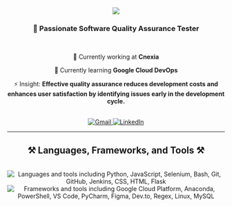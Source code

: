 <h1 align="center">
    <img src="https://readme-typing-svg.herokuapp.com/?font=Righteous&size=35&color=000000&center=true&vCenter=true&width=500&height=70&duration=4000&lines=Hi+All!+%F0%9F%98%84+I%27m+Karim+Belboukhari!" />
</h1>

<h3 align="center">🚀 Passionate Software Quality Assurance Tester</h3>

<br/>

<div align="center">
    <p>🔭 Currently working at <strong>Cnexia</strong></p>
    <p>🌱 Currently learning <strong>Google Cloud DevOps</strong></p>
    <p>⚡ Insight: <strong>Effective quality assurance reduces development costs and enhances user satisfaction by identifying issues early in the development cycle.</strong></p>
</div>

<br/>

<div align="center">
    <a href="mailto:belboukharikarimx@gmail.com">
        <img src="https://img.shields.io/badge/Gmail-333333?style=for-the-badge&logo=gmail&logoColor=red" alt="Gmail" />
    </a>
    <a href="https://www.linkedin.com/in/karim-belboukhari-5b774b18a/" target="_blank">
        <img src="https://img.shields.io/badge/LinkedIn-0077B5?style=for-the-badge&logo=linkedin&logoColor=white" alt="LinkedIn" />
    </a>
</div>

<hr/>

<h2 align="center">⚒️ Languages, Frameworks, and Tools ⚒️</h2>

<br/>

<div align="center">
    <img src="https://skillicons.dev/icons?i=python,javascript,selenium,bash,github,git,jenkins,css,html,flask" alt="Languages and tools including Python, JavaScript, Selenium, Bash, Git, GitHub, Jenkins, CSS, HTML, Flask" />
    <img src="https://skillicons.dev/icons?i=gcp,anaconda,powershell,vscode,pycharm,figma,devto,regex,linux,mysql" alt="Frameworks and tools including Google Cloud Platform, Anaconda, PowerShell, VS Code, PyCharm, Figma, Dev.to, Regex, Linux, MySQL" />
</div>

<br/>
